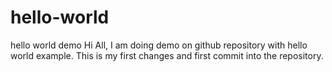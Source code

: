 # hello-world
hello world demo
Hi All,
I am doing demo on github repository with hello world example.
This is my first changes and first commit into the repository.
